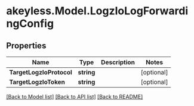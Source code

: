 # akeyless.Model.LogzIoLogForwardingConfig

## Properties

Name | Type | Description | Notes
------------ | ------------- | ------------- | -------------
**TargetLogzIoProtocol** | **string** |  | [optional] 
**TargetLogzIoToken** | **string** |  | [optional] 

[[Back to Model list]](../README.md#documentation-for-models) [[Back to API list]](../README.md#documentation-for-api-endpoints) [[Back to README]](../README.md)

